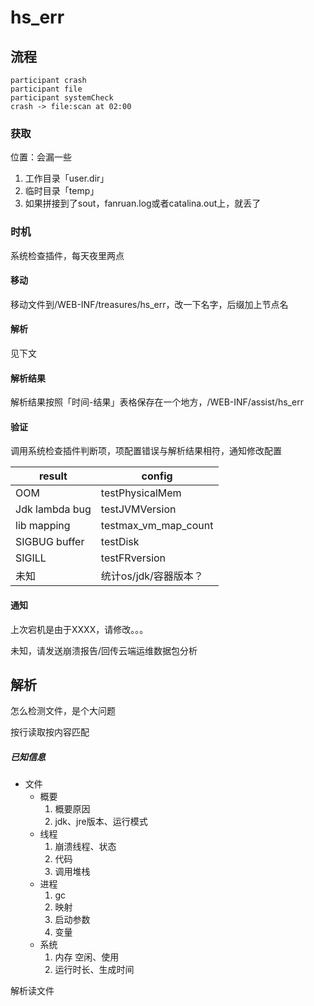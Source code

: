 # hs_err 

## 流程

```sequence
participant crash
participant file
participant systemCheck
crash -> file:scan at 02:00
```



### 获取

位置：会漏一些

1. 工作目录「user.dir」
2. 临时目录「temp」
3. 如果拼接到了sout，fanruan.log或者catalina.out上，就丢了

### 时机

系统检查插件，每天夜里两点

#### 移动

移动文件到/WEB-INF/treasures/hs_err，改一下名字，后缀加上节点名

#### 解析

见下文

#### 解析结果

解析结果按照「时间-结果」表格保存在一个地方，/WEB-INF/assist/hs_err

#### 验证

调用系统检查插件判断项，项配置错误与解析结果相符，通知修改配置

| result         | config                |
| -------------- | --------------------- |
| OOM            | testPhysicalMem       |
| Jdk lambda bug | testJVMVersion        |
| lib mapping    | testmax_vm_map_count  |
| SIGBUG buffer  | testDisk              |
| SIGILL         | testFRversion         |
| 未知           | 统计os/jdk/容器版本？ |

#### 通知

上次宕机是由于XXXX，请修改。。。

未知，请发送崩溃报告/回传云端运维数据包分析

## 解析

怎么检测文件，是个大问题

按行读取按内容匹配

##### 已知信息

* 文件
  * 概要
    1. 概要原因
    2. jdk、jre版本、运行模式
  * 线程
    1. 崩溃线程、状态
    2. 代码
    3. 调用堆栈
  * 进程
    1. gc
    2. 映射
    3. 启动参数
    4. 变量
  * 系统
    1. 内存 空闲、使用
    2. 运行时长、生成时间



解析读文件

